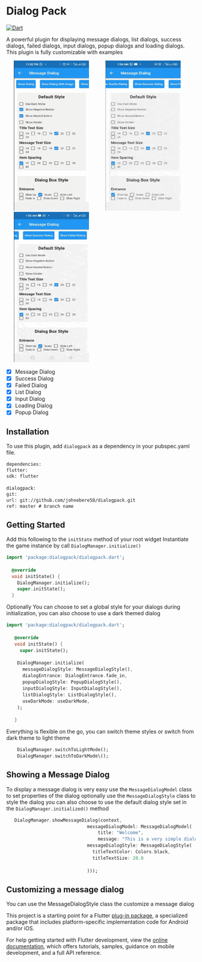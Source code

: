 # Dialog Pack

[![Dart](https://github.com/johnebere58/dialogpack/actions/workflows/dart.yml/badge.svg?branch=master)](https://github.com/johnebere58/dialogpack/actions/workflows/dart.yml)

A powerful plugin for displaying message dialogs, list dialogs, success dialogs, failed dialogs,
 input dialogs, popup dialogs and loading dialogs. This plugin is fully customizable with examples

<p>
    <img src="https://github.com/johnebere58/screenshots/blob/master/dialogpack_message_dialog.gif" width="200px" height="400px" hspace="20"/>
    <img src="https://github.com/johnebere58/screenshots/blob/master/dialogpack_success.gif" width="200px" height="400px" hspace="20"/>
    <img src="https://github.com/johnebere58/screenshots/blob/master/dialogpack_failed.gif" width="200px" height="400px" hspace="20"/>
</p>

- [x] Message Dialog
- [x] Success Dialog
- [x] Failed Dialog
- [x] List Dialog
- [x] Input Dialog
- [x] Loading Dialog
- [x] Popup Dialog

## Installation
To use this plugin, add `dialogpack` as a dependency in your pubspec.yaml file. 

```
dependencies:
flutter:
sdk: flutter

dialogpack:
git:
url: git://github.com/johnebere58/dialogpack.git
ref: master # branch name

```

## Getting Started

Add this following to the `initState` method of your root widget
Instantiate the game instance by call `DialogManager.initialize()`
```dart
import 'package:dialogpack/dialogpack.dart';

  @override
  void initState() {
    DialogManager.initialize();
    super.initState();
  }
```
Optionally You can choose to set a global style for your dialogs during initialization,
you can also choose to use a dark themed dialog 
```dart
import 'package:dialogpack/dialogpack.dart';

   @override
   void initState() {
     super.initState();
     
    DialogManager.initialize(
      messageDialogStyle: MessageDialogStyle(),
      dialogEntrance: DialogEntrance.fade_in,
      popupDialogStyle: PopupDialogStyle(),
      inputDialogStyle: InputDialogStyle(),
      listDialogStyle: ListDialogStyle(),
      useDarkMode: useDarkMode,
    );
   
   }
```
Everything is flexible on the go, 
you can switch theme styles or switch from dark theme to light theme
 ```dart
     DialogManager.switchToLightMode();
     DialogManager.switchToDarkMode\();
```

## Showing a Message Dialog
To display a message dialog is very easy
use the `MessageDialogModel` class to set properties of the dialog
optionally use the `MessageDialogStyle` class to style the dialog
you can also choose to use the default dialog style set in the 
`DialogManager.initialized()` method

 ```dart
    DialogManager.showMessageDialog(context,
                               messageDialogModel: MessageDialogModel(
                                   title: "Welcome",
                                   message: "This is a very simple dialog",
                               messageDialogStyle: MessageDialogStyle(
                                 titleTextColor: Colors.black,
                                 titleTextSize: 20.0
                               
                               )));

```

## Customizing a message dialog
You can use the MessageDialogStyle class the customize a message dialog


This project is a starting point for a Flutter
[plug-in package](https://flutter.dev/developing-packages/),
a specialized package that includes platform-specific implementation code for
Android and/or iOS.

For help getting started with Flutter development, view the
[online documentation](https://flutter.dev/docs), which offers tutorials,
samples, guidance on mobile development, and a full API reference.

